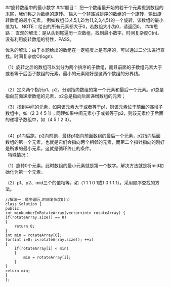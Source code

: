 ##旋转数组中的最小数字
###题目：
把一个数组最开始的若干个元素搬到数组的末尾，我们称之为数组的旋转。 输入一个非递减排序的数组的一个旋转，输出旋转数组的最小元素。 例如数组{3,4,5,1,2}为{1,2,3,4,5}的一个旋转，该数组的最小值为1。 NOTE：给出的所有元素都大于0，若数组大小为0，请返回0。
###思路：
直观的解法：是从头到尾遍历一次数组，找到最小数字，时间复杂度O(n)。没有利用旋转数组的特性，PASS。</br>

优秀的解法：由于本题给出的数组在一定程度上是有序的，可以通过二分法进行查找。时间复杂度O(logn).</br>

（1）旋转之后的数组可以划分为两个排序的子数组，而且前面的子数组元素大于或者等于后面子数组的元素。最小的元素刚好是这两个数组的分界线。</br>       

（2）定义两个指针p1、p2，分别指向数组的第一个元素和最后一个元素。p1总是指向前面递增数组的元素，p2总是指向后面递增数组的元素；</br>

（3）找到中间的元素，如果该元素大于或者等于p1，则该元素位于前面的递增子数组中，如（2 3 4 5 1）；同理如果中间元素小于或者等于p2，则该元素位于后面的递增子数组中，如（4 5 1 2 3）。</br> 

（4）p1向后跑，p2向前跑，最终p1指向前面数组的最后一个元素，p2指向后面数组的第一个元素，也就是它们会指向两个相邻的元素，而第二个指针指向的刚好是所求的最小元素，这就是循环终止的条件。</br>
 
特殊情况：</br>

（1）旋转0个元素。此时数组的最小元素就是第一个数字。解决方法就是将mid初始化为第一个元素。</br>

（2）p1、p2、mid三个的值相等，如（1 1 1 0 1或1 0 1 1 1）。采用顺序查找的方法。</br>

    //解法一：顺序遍历,时间复杂度O(n)
    class Solution {
    public:
    int minNumberInRotateArray(vector<int> rotateArray) {
    if(rotateArray.size() == 0)
    {
        return 0;
    }
    int min = rotateArray[0];
    for(int i=0; i<rotateArray.size(); ++i)
    {
        if(rotateArray[i] < min)
        {
            min = rotateArray[i];
        }
    }
    return min;
    }
    };
